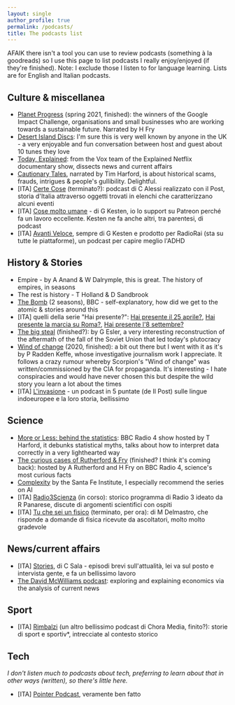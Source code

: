 ```yaml
---
layout: single
author_profile: true
permalink: /podcasts/
title: The podcasts list
---
```


AFAIK there isn't a tool you can use to review podcasts (something à la goodreads) so I use this page to list podcasts I really enjoy/enjoyed (if they're finished). Note: I exclude those I listen to for language learning. Lists are for English and Italian podcasts.

## Culture & miscellanea

* [Planet Progress](https://podcasts.google.com/feed/aHR0cHM6Ly9wbGFuZXRwcm9ncmVzcy5saWJzeW4uY29tL3Jzcw) (spring 2021, finished): the winners of the Google Impact Challenge, organisations and small businesses who are working towards a sustainable future. Narrated by H Fry
* [Desert Island Discs](https://www.bbc.co.uk/programmes/b006qnmr): I'm sure this is very well known by anyone in the UK - a very enjoyable and fun conversation between host and guest about 10 tunes they love
* [Today, Explained](https://www.vox.com/today-explained): from the Vox team of the Explained Netflix documentary show, dissects news and current affairs
* [Cautionary Tales](https://www.pushkin.fm/podcasts/cautionary-taless), narrated by Tim Harford, is about historical scams, frauds, intrigues & people's gullibility. Delightful.
* [ITA] [Certe Cose](https://www.ilpost.it/2022/04/22/certe-cose/) (terminato?): podcast di C Alessi realizzato con il Post, storia d'Italia attraverso oggetti trovati in elenchi che caratterizzano alcuni eventi
* [ITA] [Cose molto umane](https://www.cosemoltoumane.it/) - di G Kesten, io lo support su Patreon perché fa un lavoro eccellente. Kesten ne fa anche altri, tra parentesi, di podcast
* [ITA] [Avanti Veloce](https://www.raiplaysound.it/programmi/avantiveloce-viaggionelladhd), sempre di G Kesten e prodotto per RadioRai (sta su tutte le piattaforme), un podcast per capire meglio l'ADHD

## History & Stories

* Empire - by A Anand & W Dalrymple, this is great. The history of empires, in seasons
* The rest is history - T Holland & D Sandbrook
* [The Bomb](https://www.bbc.co.uk/sounds/brand/p08llv8n) (2 seasons), BBC - self-explanatory, how did we get to the atomic & stories around this
* [ITA] quelli della serie "Hai presente?": [Hai presente il 25 aprile?](https://choramedia.com/podcast/hai-presente-il-25-aprile/), [Hai presente la marcia su Roma?](https://choramedia.com/podcast/hai-presente-la-marcia-su-roma/), [Hai presente l'8 settembre?](https://choramedia.com/podcast/hai-presente-l8-settembre/)
* [The big steal](https://www.thebigstealpodcast.com/) (finished?): by G Esler, a very interesting reconstruction of the aftermath of the fall of the Soviet Union that led today's plutocracy
* [Wind of change](https://crooked.com/podcast-series/wind-of-change/) (2020, finished): a bit out there but I went with it as it's by P Radden Keffe, whose investigative journalism work I appreciate. It follows a crazy rumour whereby Scorpion's "Wind of change" was written/commissioned by the CIA for propaganda. It's interesting - I hate conspiracies and would have never chosen this but despite the wild story you learn a lot about the times
* [ITA] [L'invasione](https://www.ilpost.it/podcasts/l-invasione/) - un podcast in 5 puntate (de Il Post) sulle lingue indoeuropee e la loro storia, bellissimo

## Science

* [More or Less: behind the statistics](https://www.bbc.co.uk/programmes/p02nrss1/episodes/downloads): BBC Radio 4 show hosted by T Harford, it debunks statistical myths, talks about how to interpret data correctly in a very lighthearted way
* [The curious cases of Rutherford & Fry](https://www.bbc.co.uk/programmes/b07dx75g) (finished? I think it's coming back): hosted by A Rutherford and H Fry on BBC Radio 4, science's most curious facts
* [Complexity](https://www.santafe.edu/culture/podcasts) by the Santa Fe Institute, I especially recommend the series on AI
* [ITA] [Radio3Scienza](https://www.raiplaysound.it/programmi/radio3scienza) (in corso): storico programma di Radio 3 ideato da R Panarese, discute di argomenti scientifici con ospiti
* [ITA] [Tu che sei un fisico](https://podcasts.google.com/feed/aHR0cHM6Ly93d3cuc3ByZWFrZXIuY29tL3Nob3cvNDI0NjEzNC9lcGlzb2Rlcy9mZWVk) (terminato, per ora): di M Delmastro, che risponde a domande di fisica ricevute da ascoltatori, molto molto gradevole

## News/current affairs

* [ITA] [Stories](https://choramedia.com/podcast/stories/), di C Sala - episodi brevi sull'attualità, lei va sul posto e intervista gente, e fa un bellissimo lavoro
* [The David McWilliams podcast](https://davidmcwilliams.ie/podcast/): exploring and explaining economics via the analysis of current news

## Sport 

* [ITA] [Rimbalzi](https://choramedia.com/podcast/rimbalzi/) (un altro bellissimo podcast di Chora Media, finito?): storie di sport e sportiv*, intrecciate al contesto storico

## Tech
_I don't listen much to podcasts about tech, preferring to learn about that in other ways (written), so there's little here._

* [ITA] [Pointer Podcast](https://open.spotify.com/show/0iPhRabgwkHZMAjIFZRiOC), veramente ben fatto